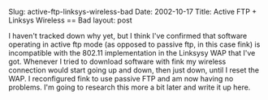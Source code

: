 Slug: active-ftp-linksys-wireless-bad
Date: 2002-10-17
Title: Active FTP + Linksys Wireless == Bad
layout: post

I haven&#39;t tracked down why yet, but I think I&#39;ve confirmed that software operating in active ftp mode (as opposed to passive ftp, in this case fink) is incompatible with the 802.11 implementation in the Linksysy WAP that I&#39;ve got. Whenever I tried to download software with fink my wireless connection would start going up and down, then just down, until I reset the WAP. I reconfigured fink to use passive FTP and am now having no problems. I&#39;m going to research this more a bit later and write it up here.

